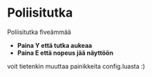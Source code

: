# Poliisitutka
Poliisitutka fiveämmää

- **Paina Y että tutka aukeaa**
- **Paina E että nopeus jää näyttöön**

voit tietenkin muuttaa painikkeita config.luasta :)


